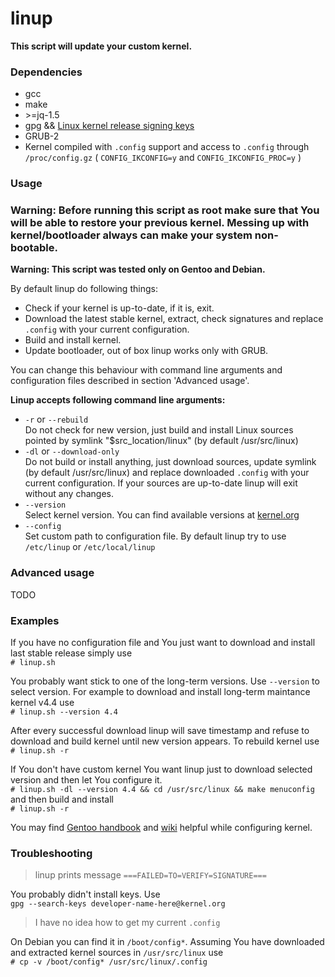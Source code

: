 # linup
**This script will update your custom kernel.**

### Dependencies

- gcc 
- make
- \>=jq-1.5
- gpg && [Linux kernel release signing keys](https://www.kernel.org/category/signatures.html)
- GRUB-2
- Kernel compiled with `.config` support and access to `.config` through `/proc/config.gz` ( `CONFIG_IKCONFIG=y` and `CONFIG_IKCONFIG_PROC=y` ) 



### Usage

### Warning: Before running this script as root make sure that You will be able to restore your previous kernel.  Messing up with kernel/bootloader always can make your system non-bootable. 

**Warning: This script was tested only on Gentoo and Debian.**

By default linup do following things:
- Check if your kernel is up-to-date, if it is, exit.
- Download the latest stable kernel, extract, check signatures and replace `.config` with your current configuration.
- Build and install kernel.
- Update bootloader, out of box linup works only with GRUB.

You can change this behaviour with command line arguments and configuration files described in section 'Advanced usage'.

**Linup accepts following command line arguments:**

- `-r` or `--rebuild`  
Do not check for new version, just build and install Linux sources pointed by symlink "$src_location/linux" (by default /usr/src/linux)
- `-dl` or `--download-only`  
Do not build or install anything, just download sources, update symlink (by default /usr/src/linux) and replace downloaded `.config` with your current configuration.
If your sources are up-to-date linup will exit without any changes.
- `--version`  
Select kernel version. You can find available versions at [kernel.org](https://www.kernel.org/category/releases.html)
- `--config`  
Set custom path to configuration file. By default linup try to use `/etc/linup` or `/etc/local/linup`

### Advanced usage

TODO

### Examples

If you have no configuration file and You just want to download and install last stable release simply use  
`# linup.sh`

You probably want stick to one of the long-term versions.
Use `--version` to select version. For example to download and install long-term maintance kernel v4.4 use  
`# linup.sh --version 4.4`

After every successful download linup will save timestamp and refuse to download and build kernel until new version appears. To rebuild kernel use  
`# linup.sh -r`

If You don't have custom kernel You want linup just to download selected version and then let You configure it.  
`# linup.sh -dl --version 4.4 && cd /usr/src/linux && make menuconfig`  
and then build and install  
`# linup.sh -r`

You may find [Gentoo handbook](https://wiki.gentoo.org/wiki/Handbook:X86/Installation/Kernel) and [wiki](https://wiki.gentoo.org/wiki/Main_Page) helpful while configuring kernel.

### Troubleshooting
 > linup prints message `===FAILED=TO=VERIFY=SIGNATURE===` 
 
You probably didn't install keys. Use  
`gpg --search-keys developer-name-here@kernel.org`

> I have no idea how to get my current `.config`  

On Debian you can find it in `/boot/config*`. Assuming You have downloaded and extracted kernel sources in `/usr/src/linux` use  
`# cp -v /boot/config* /usr/src/linux/.config`

